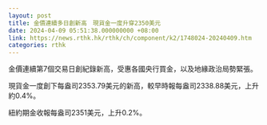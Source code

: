 ```yaml
---
layout: post
title: 金價連續多日創新高　現貨金一度升穿2350美元
date: 2024-04-09 05:51:38.000000000 +08:00
link: https://news.rthk.hk/rthk/ch/component/k2/1748024-20240409.htm
categories: rthk
---
```


金價連續第7個交易日創紀錄新高，受惠各國央行買金，以及地緣政治局勢緊張。

現貨金一度創下每盎司2353.79美元的新高，較早時報每盎司2338.88美元，上升約0.4%。

紐約期金收報每盎司2351美元，上升0.2%。
